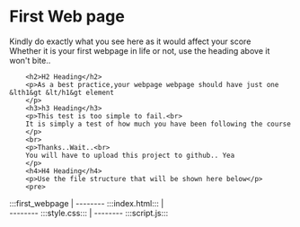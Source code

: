 <!DOCTYPE html>
<html>
	<head>
		<meta charset="UTF-8">
		<meta name="viewpoint" content="width=device-width" initial scale="1.0">
		<title>first task.jpg-Google drive</title>
		<style type="text/css"></style>
		<script type="text/javascript"></script>
	</head>
	<body>
		<h1>First Web page</h1>
		<p>Kindly do exactly what you see here as it would affect your score<br>
			Whether it is your first webpage in life or not, use the heading above it won't bite..
		</p>

		<h2>H2 Heading</h2>
		<p>As a best practice,your webpage webpage should have just one &lth1&gt &lt/h1&gt element
		</p>
		<h3>h3 Heading</h3>
		<p>This test is too simple to fail.<br>
		It is simply a test of how much you have been following the course
		</p>
		<br>
		<p>Thanks..Wait..<br>
		You will have to upload this project to github.. Yea
		</p>
		<h4>H4 Heading</h4>
		<p>Use the file structure that will be shown here below</p>
		<pre>
:::first_webpage
	|
	-------- :::index.html:::
	|		
	-------- :::style.css:::
	|
	-------- :::script.js:::
		</pre>
	</body>
</html>

